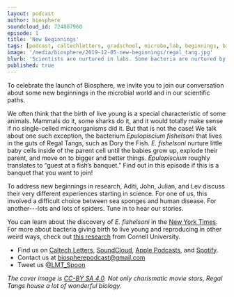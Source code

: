 ```yaml
---
layout: podcast
author: biosphere
soundcloud_id: 724807960
episode: 1
title: 'New Beginnings'
tags: [podcast, caltechletters, gradschool, microbe,lab, beginnings, birth, fish]
image: '/media/biosphere/2019-12-05-new-beginnings/regal_tang.jpg'
blurb: 'Scientists are nurtured in labs. Some bacteria are nurtured by their mother-cells until they mature. Are we so different?'
published: true
---
```


To celebrate the launch of Biosphere, we invite you to join our conversation about some new beginnings in the microbial world and in our scientific paths.

We often think that the birth of live young is a special characteristic of some animals. Mammals do it, some sharks do it, and it would totally make sense if no single-celled microorganisms did it. But that is not the case! We talk about one such exception, the bacterium <i>Epulopiscium fishelsoni</i> that lives in the guts of Regal Tangs, such as Dory the Fish. <i>E. fishelsoni</i> nurture little baby cells inside of the parent cell until the babies grow up, explode their parent, and move on to bigger and better things. <i>Epulopiscium</i> roughly translates to “guest at a fish’s banquet.” Find out in this episode if this is a banquet that you want to join!

To address new beginnings in research, Aditi, John, Julian, and Lev discuss their very different experiences starting in science. For one of us, this involved a difficult choice between sea sponges and human disease. For another---lots and lots of spiders. Tune in to hear our stories.

<!-- {% include embed-image.html image='/media/biosphere/2019-12-05-new-beginnings/regal_tang.jpg' caption='Not only charismatic movie stars, Regal Tangs house a lot of wonderful biology.' credit='Wikimedia Commons, <a href="https://commons.wikimedia.org/wiki/File:Regal_Tang_sketch.jpg" target="_blank">CC-BY SA 4.0</a>' %} -->

You can learn about the discovery of <i>E. fishelsoni</i> in the <a href="https://www.nytimes.com/1993/03/18/us/in-the-world-of-bacteria-a-behemoth.html" target="_blank">New York Times</a>. For more about bacteria giving birth to live young and reproducing in other weird ways, check out <a href="https://micro.cornell.edu/research/epulopiscium/binary-fission-and-other-forms-reproduction-bacteria/" target="_blank">this research</a> from Cornell University.

- Find us on <a href="https://caltechletters.org/podcasts/" target="_blank">Caltech Letters</a>, <a href="https://soundcloud.com/caltechletters" target="_blank">SoundCloud</a>, <a href="https://podcasts.apple.com/us/podcast/caltech-letters/id1490801437" target="_blank">Apple Podcasts</a>, and <a href="https://open.spotify.com/show/3yofTYbe1OWjzUAYHKPdzv" target="_blank">Spotify</a>.
- Contact us at [biospherepodcast@gmail.com](mailto:biospherepodcast@gmail.com)
- Tweet us <a href="https://twitter.com/LMT_Spoon" target="_blank">@LMT_Spoon</a>

*The cover image is <a target="_blank" href="https://commons.wikimedia.org/wiki/File:Regal_Tang_sketch.jpg">CC-BY SA 4.0</a>. Not only charismatic movie stars, Regal Tangs house a lot of wonderful biology.*